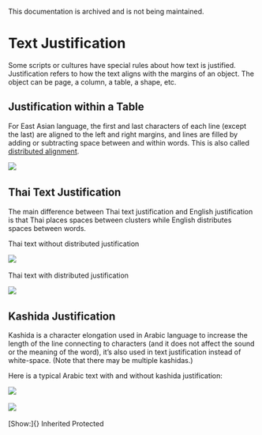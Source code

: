 This documentation is archived and is not being maintained.

# Text Justification

Some scripts or cultures have special rules about how text is justified. Justification refers to how the text aligns with the margins of an object. The object can be page, a column, a table, a shape, etc.

## Justification within a Table

For East Asian language, the first and last characters of each line (except the last) are aligned to the left and right margins, and lines are filled by adding or subtracting space between and within words. This is also called [distributed alignment](https://technet.microsoft.com/en-us/library/dd948449(v=office.12).aspx#gt_dae18ea5-2a98-4e10-9570-7f4ac695c6b8).

![](https://i-msdn.sec.s-msft.com/dynimg/IC868523.png) 

## Thai Text Justification

The main difference between Thai text justification and English justification is that Thai places spaces between clusters while English distributes spaces between words.

Thai text without distributed justification

![](https://i-msdn.sec.s-msft.com/dynimg/IC868527.png) 

Thai text with distributed justification

![](https://i-msdn.sec.s-msft.com/dynimg/IC868526.png) 

## Kashida Justification

Kashida is a character elongation used in Arabic language to increase the length of the line connecting to characters (and it does not affect the sound or the meaning of the word), it’s also used in text justification instead of white-space. (Note that there may be multiple kashidas.)

Here is a typical Arabic text with and without kashida justification:

![](https://i-msdn.sec.s-msft.com/dynimg/IC868524.png) 

![](https://i-msdn.sec.s-msft.com/dynimg/IC868525.png) 

[Show:]{} Inherited Protected
